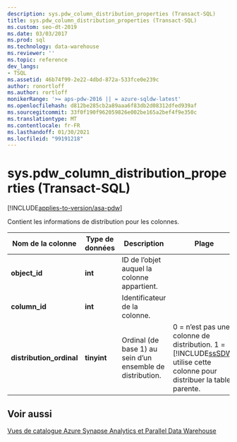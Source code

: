 ```yaml
---
description: sys.pdw_column_distribution_properties (Transact-SQL)
title: sys.pdw_column_distribution_properties (Transact-SQL)
ms.custom: seo-dt-2019
ms.date: 03/03/2017
ms.prod: sql
ms.technology: data-warehouse
ms.reviewer: ''
ms.topic: reference
dev_langs:
- TSQL
ms.assetid: 46b74f99-2e22-4dbd-872a-533fce0e239c
author: ronortloff
ms.author: rortloff
monikerRange: '>= aps-pdw-2016 || = azure-sqldw-latest'
ms.openlocfilehash: d812be285cb2a89aaa6f83db2d08312dfed939af
ms.sourcegitcommit: 33f0f190f962059826e002be165a2bef4f9e350c
ms.translationtype: MT
ms.contentlocale: fr-FR
ms.lasthandoff: 01/30/2021
ms.locfileid: "99191218"
---
```

# <a name="syspdw_column_distribution_properties-transact-sql"></a>sys.pdw_column_distribution_properties (Transact-SQL)
[!INCLUDE[applies-to-version/asa-pdw](../../includes/applies-to-version/asa-pdw.md)]

  Contient les informations de distribution pour les colonnes.  
  
|Nom de la colonne|Type de données|Description|Plage|  
|-----------------|---------------|-----------------|-----------|  
|**object_id**|**int**|ID de l’objet auquel la colonne appartient.||  
|**column_id**|**int**|Identificateur de la colonne.||  
|**distribution_ordinal**|**tinyint**|Ordinal (de base 1) au sein d’un ensemble de distribution.|0 = n’est pas une colonne de distribution. 1 = [!INCLUDE[ssSDW](../../includes/sssdw-md.md)] utilise cette colonne pour distribuer la table parente.|  
  
## <a name="see-also"></a>Voir aussi  
 [Vues de catalogue Azure Synapse Analytics et Parallel Data Warehouse](../../relational-databases/system-catalog-views/sql-data-warehouse-and-parallel-data-warehouse-catalog-views.md)  
  
  
